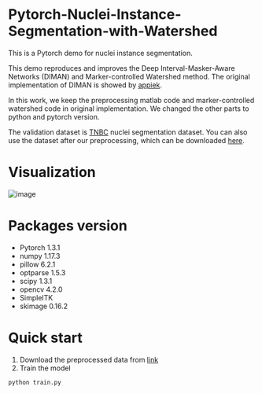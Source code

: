 # Pytorch-Nuclei-Instance-Segmentation-with-Watershed
This is a Pytorch demo for nuclei instance segmentation.

This demo reproduces and improves the Deep Interval-Masker-Aware Networks (DIMAN) and Marker-controlled Watershed method. The original implementation of DIMAN is showed by [appiek](https://github.com/appiek/Nuclei_Segmentation_Experiments_Demo).

In this work, we keep the preprocessing matlab code and marker-controlled watershed code in original implementation. We changed the other parts to python and pytorch version.

The validation dataset is [TNBC](https://zenodo.org/record/1175282#.Xnk84G5uKhd) nuclei segmentation dataset. You can also use the dataset after our preprocessing, which can be downloaded [here](https://drive.google.com/file/d/16ajg19swFmvFqkH5sxsdoI3GX4aqjRB6/view?usp=sharing).

# Visualization

![image](https://github.com/flyingdingding/Pytorch-Nuclei-Instance-Segmentation-Demo/blob/master/demo_images/visual.png)

# Packages version
- Pytorch 1.3.1
- numpy 1.17.3
- pillow 6.2.1
- optparse 1.5.3
- scipy 1.3.1
- opencv 4.2.0
- SimpleITK
- skimage 0.16.2

# Quick start

1. Download the preprocessed data from [link](https://drive.google.com/file/d/16ajg19swFmvFqkH5sxsdoI3GX4aqjRB6/view?usp=sharing)
2. Train the model
```
python train.py
```

